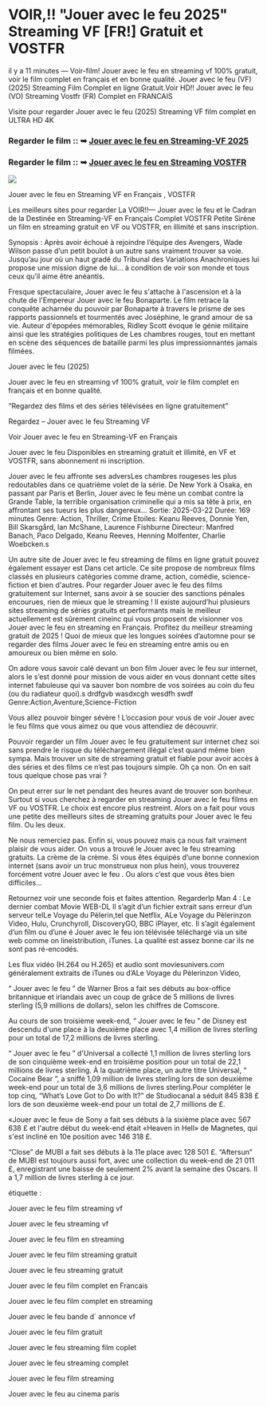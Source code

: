 # VOIR,!! "Jouer avec le feu 2025" Streaming VF [FR!] Gratuit et VOSTFR

il y a 11 minutes — Voir-film! Jouer avec le feu en streaming vf 100% gratuit, voir le film complet en français et en bonne qualité. Jouer avec le feu (VF) (2025) Streaming Film Complet en ligne Gratuit.Voir HD!! Jouer avec le feu (VO) Streaming Vostfr (FR) Complet en FRANCAIS

Visite pour regarder Jouer avec le feu (2025) Streaming VF film complet en ULTRA HD 4K

### Regarder le film :: ➥ [Jouer avec le feu en Streaming-VF 2025](https://t.co/7bx03mT3xT)

### Regarder le film :: ➥ [Jouer avec le feu en Streaming VOSTFR](https://t.co/7bx03mT3xT)

<p dir="auto"><a href="https://t.co/7bx03mT3xT" title="PLAYNOW" rel="nofollow"><img src="https://i.imgur.com/jhNGoEt.gif" style="max-width: 100%;"></a></p>

Jouer avec le feu en Streaming VF en Français , VOSTFR

Les meilleurs sites pour regarder La VOIR!!— Jouer avec le feu et le Cadran de la Destinée en Streaming-VF en Français Complet VOSTFR Petite Sirène un film en streaming gratuit en VF ou VOSTFR, en illimité et sans inscription.

Synopsis : Après avoir échoué à rejoindre l’équipe des Avengers, Wade Wilson passe d’un petit boulot à un autre sans vraiment trouver sa voie. Jusqu’au jour où un haut gradé du Tribunal des Variations Anachroniques lui propose une mission digne de lui… à condition de voir son monde et tous ceux qu’il aime être anéantis.

Fresque spectaculaire, Jouer avec le feu s'attache à l'ascension et à la chute de l'Empereur Jouer avec le feu Bonaparte. Le film retrace la conquête acharnée du pouvoir par Bonaparte à travers le prisme de ses rapports passionnels et tourmentés avec Joséphine, le grand amour de sa vie. Auteur d'épopées mémorables, Ridley Scott évoque le génie militaire ainsi que les stratégies politiques de Les chambres rouges, tout en mettant en scène des séquences de bataille parmi les plus impressionnantes jamais filmées.

Jouer avec le feu (2025)

Jouer avec le feu en streaming vf 100% gratuit, voir le film complet en français et en bonne qualité.

“Regardez des films et des séries télévisées en ligne gratuitement”

Regardez – Jouer avec le feu Streaming VF

Voir Jouer avec le feu en Streaming-VF en Français

Jouer avec le feu Disponibles en streaming gratuit et illimité, en VF et VOSTFR, sans abonnement ni inscription.

Jouer avec le feu affronte ses adversLes chambres rougeses les plus redoutables dans ce quatrième volet de la série. De New York à Osaka, en passant par Paris et Berlin, Jouer avec le feu mène un combat contre la Grande Table, la terrible organisation criminelle qui a mis sa tête à prix, en affrontant ses tueurs les plus dangereux... Sortie: 2025-03-22 Durée: 169 minutes Genre: Action, Thriller, Crime Etoiles: Keanu Reeves, Donnie Yen, Bill Skarsgård, Ian McShane, Laurence Fishburne Directeur: Manfred Banach, Paco Delgado, Keanu Reeves, Henning Molfenter, Charlie Woebcken.s

Un autre site de Jouer avec le feu streaming de films en ligne gratuit pouvez également essayer est Dans cet article. Ce site propose de nombreux films classés en plusieurs catégories comme drame, action, comédie, science-fiction et bien d'autres. Pour regarder Jouer avec le feu des films gratuitement sur Internet, sans avoir à se soucier des sanctions pénales encourues, rien de mieux que le streaming ! Il existe aujourd’hui plusieurs sites streaming de séries gratuits et performants mais le meilleur actuellement est sûrement cineinc qui vous proposent de visionner vos Jouer avec le feu en streaming en Français. Profitez du meilleur streaming gratuit de 2025 ! Quoi de mieux que les longues soirées d’automne pour se regarder des films Jouer avec le feu en streaming entre amis ou en amoureux ou bien même en solo.

On adore vous savoir calé devant un bon film Jouer avec le feu sur internet, alors le s’est donné pour mission de vous aider en vous donnant cette sites internet fabuleuse qui va sauver bon nombre de vos soirées au coin du feu (ou du radiateur quoi).s drdfgvb wasdxcgh wesdfh swdf Genre:Action,Aventure,Science-Fiction

Vous allez pouvoir binger sévère ! L’occasion pour vous de voir Jouer avec le feu films que vous aimez ou que vous attendiez de découvrir.

Pouvoir regarder un film Jouer avec le feu gratuitement sur internet chez soi sans prendre le risque du téléchargement illégal c’est quand même bien sympa. Mais trouver un site de streaming gratuit et fiable pour avoir accès à des séries et des films ce n’est pas toujours simple. Oh ça non. On en sait tous quelque chose pas vrai ?

On peut errer sur le net pendant des heures avant de trouver son bonheur. Surtout si vous cherchez à regarder en streaming Jouer avec le feu films en VF ou VOSTFR. Le choix est encore plus restreint. Alors on a fait pour vous une petite des meilleurs sites de streaming gratuits pour Jouer avec le feu film. Ou les deux.

Ne nous remerciez pas. Enfin si, vous pouvez mais ça nous fait vraiment plaisir de vous aider. On vous a trouvé le Jouer avec le feu streaming gratuits. La crème de la crème. Si vous êtes équipés d’une bonne connexion internet (sans avoir un truc monstrueux non plus hein), vous trouverez forcément votre Jouer avec le feu . Ou alors c’est que vous êtes bien difficiles…

Retournez voir une seconde fois et faites attention. RegarderIp Man 4 : Le dernier combat Movie WEB-DL Il s’agit d’un fichier extrait sans erreur d’un serveur telLe Voyage du Pèlerin,tel que Netflix, ALe Voyage du Pèlerinzon Video, Hulu, Crunchyroll, DiscoveryGO, BBC iPlayer, etc. Il s’agit également d’un film ou d’une é Jouer avec le feu ion télévisée téléchargé via un site web comme on lineistribution, iTunes. La qualité est assez bonne car ils ne sont pas ré-encodés.

Les flux vidéo (H.264 ou H.265) et audio sont moviesunivers.com généralement extraits de iTunes ou d’ALe Voyage du Pèlerinzon Video,

“ Jouer avec le feu ” de Warner Bros a fait ses débuts au box-office britannique et irlandais avec un coup de grâce de 5 millions de livres sterling (5,9 millions de dollars), selon les chiffres de Comscore.

Au cours de son troisième week-end, “ Jouer avec le feu ” de Disney est descendu d'une place à la deuxième place avec 1,4 million de livres sterling pour un total de 17,2 millions de livres sterling.

“ Jouer avec le feu ” d'Universal a collecté 1,1 million de livres sterling lors de son cinquième week-end en troisième position pour un total de 22,1 millions de livres sterling. À la quatrième place, un autre titre Universal, “ Cocaine Bear ”, a sniffé 1,09 million de livres sterling lors de son deuxième week-end pour un total de 3,6 millions de livres sterling.Pour compléter le top cinq, “What’s Love Got to Do with It?” de Studiocanal a séduit 845 838 £ lors de son deuxième week-end pour un total de 2,7 millions de £.

«Jouer avec le feu» de Sony a fait ses débuts à la sixième place avec 567 638 £ et l'autre début du week-end était «Heaven in Hell» de Magnetes, qui s'est incliné en 10e position avec 146 318 £.

“Close” de MUBI a fait ses débuts à la 11e place avec 128 501 £. “Aftersun” de MUBI est toujours aussi fort, avec une collection du week-end de 21 011 £, enregistrant une baisse de seulement 2% avant la semaine des Oscars. Il a 1,7 million de livres sterling à ce jour.

étiquette :

Jouer avec le feu film streaming vf

Jouer avec le feu streaming vf

Jouer avec le feu film en streaming

Jouer avec le feu film streaming gratuit

Jouer avec le feu streaming gratuit

Jouer avec le feu film complet en Francais

Jouer avec le feu film complet en streaming

Jouer avec le feu bande d` annonce vf

Jouer avec le feu film gratuit

Jouer avec le feu streaming film coplet

Jouer avec le feu streaming complet

Jouer avec le feu film streaming

Jouer avec le feu au cinema paris
